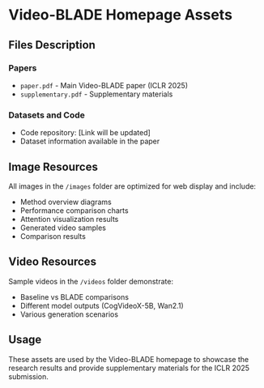 # Video-BLADE Homepage Assets

## Files Description

### Papers
- `paper.pdf` - Main Video-BLADE paper (ICLR 2025)
- `supplementary.pdf` - Supplementary materials

### Datasets and Code
- Code repository: [Link will be updated]
- Dataset information available in the paper

## Image Resources
All images in the `/images` folder are optimized for web display and include:
- Method overview diagrams
- Performance comparison charts
- Attention visualization results
- Generated video samples
- Comparison results

## Video Resources
Sample videos in the `/videos` folder demonstrate:
- Baseline vs BLADE comparisons
- Different model outputs (CogVideoX-5B, Wan2.1)
- Various generation scenarios

## Usage
These assets are used by the Video-BLADE homepage to showcase the research results and provide supplementary materials for the ICLR 2025 submission.